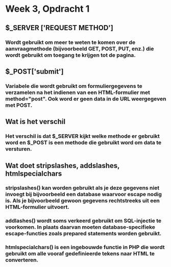 # Week 3, Opdracht 1 

## $_SERVER ['REQUEST METHOD']

### Wordt gebruikt om meer te weten te komen over de aanvraagmethode (bijvoorbeeld GET, POST, PUT, enz.) die wordt gebruikt om toegang te krijgen tot de pagina.

## $_POST['submit']

### Variabele die wordt gebruikt om formuliergegevens te verzamelen na het indienen van een HTML-formulier met method="post". Ook word er geen data in de URL weergegeven met POST.

## Wat is het verschil

### Het verschil is dat $_SERVER kijkt welke methode er gebruikt word en $_POST is een methode die gebruikt word om data te versturen.

## Wat doet stripslashes, addslashes, htmlspecialchars

### stripslashes() kan worden gebruikt als je deze gegevens niet invoegt bij bijvoorbeeld een database waarvoor escape nodig is. Als je bijvoorbeeld gewoon gegevens rechtstreeks uit een HTML-formulier uitvoert.

### addlashes() wordt soms verkeerd gebruikt om SQL-injectie te voorkomen. In plaats daarvan moeten database-specifieke escape-functies zoals prepared statements worden gebruikt.

### htmlspecialchars() is een ingebouwde functie in PHP die wordt gebruikt om alle vooraf gedefinieerde tekens naar HTML te converteren.